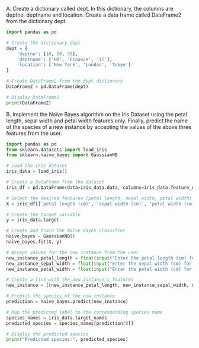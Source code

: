 A. Create a dictionary called dept. In this dictionary, the columns are deptno, deptname and location. Create a data frame called DataFrame2 from the dictionary dept.
```python
import pandas as pd

# Create the dictionary dept
dept = {
    'deptno': [10, 20, 30],
    'deptname': ['HR', 'Finance', 'IT'],
    'location': ['New York', 'London', 'Tokyo']
}

# Create DataFrame2 from the dept dictionary
DataFrame2 = pd.DataFrame(dept)

# Display DataFrame2
print(DataFrame2)
```

B. Implement the Naïve Bayes algorithm on the Iris Dataset using the petal length, sepal width and petal width features only. Finally, predict the name of the species of a new instance by accepting the values of the above three features from the user.
```python
import pandas as pd
from sklearn.datasets import load_iris
from sklearn.naive_bayes import GaussianNB

# Load the Iris dataset
iris_data = load_iris()

# Create a DataFrame from the dataset
iris_df = pd.DataFrame(data=iris_data.data, columns=iris_data.feature_names)

# Select the desired features (petal length, sepal width, petal width)
X = iris_df[['petal length (cm)', 'sepal width (cm)', 'petal width (cm)']]

# Create the target variable
y = iris_data.target

# Create and train the Naïve Bayes classifier
naive_bayes = GaussianNB()
naive_bayes.fit(X, y)

# Accept values for the new instance from the user
new_instance_petal_length = float(input("Enter the petal length (cm) for the new instance: "))
new_instance_sepal_width = float(input("Enter the sepal width (cm) for the new instance: "))
new_instance_petal_width = float(input("Enter the petal width (cm) for the new instance: "))

# Create a list with the new instance's features
new_instance = [[new_instance_petal_length, new_instance_sepal_width, new_instance_petal_width]]

# Predict the species of the new instance
prediction = naive_bayes.predict(new_instance)

# Map the predicted label to the corresponding species name
species_names = iris_data.target_names
predicted_species = species_names[prediction[0]]

# Display the predicted species
print("Predicted species:", predicted_species)
```